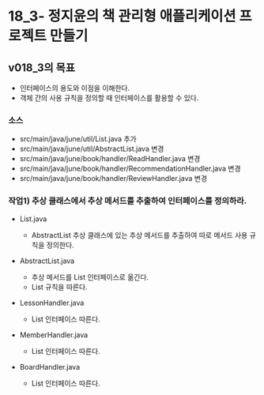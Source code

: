 # 18_3- 정지윤의 책 관리형 애플리케이션 프로젝트 만들기

## v018_3의 목표

- 인터페이스의 용도와 이점을 이해한다.
- 객체 간의 사용 규칙을 정의할 때 인터페이스를 활용할 수 있다.

### 소스 

- src/main/java/june/util/List.java 추가
- src/main/java/june/util/AbstractList.java 변경
- src/main/java/june/book/handler/ReadHandler.java 변경
- src/main/java/june/book/handler/RecommendationHandler.java 변경
- src/main/java/june/book/handler/ReviewHandler.java 변경

### 작업1) 추상 클래스에서 추상 메서드를 추출하여 인터페이스를 정의하라.

- List.java
    - AbstractList 추상 클래스에 있는 추상 메서드를 추출하여 따로 메서드 사용 규칙을 정의한다.
    
- AbstractList.java
    - 추상 메서드를 List 인터페이스로 옮긴다.
    - List 규칙을 따른다.
    
- LessonHandler.java 
    - List 인터페이스 따른다.

- MemberHandler.java
    - List 인터페이스 따른다.
    
- BoardHandler.java
    - List 인터페이스 따른다.

  
  
  